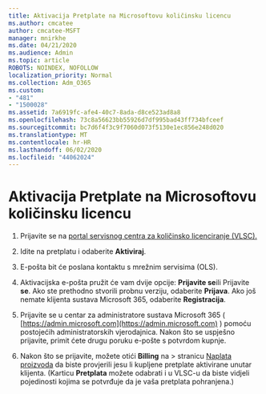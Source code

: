 ```yaml
---
title: Aktivacija Pretplate na Microsoftovu količinsku licencu
ms.author: cmcatee
author: cmcatee-MSFT
manager: mnirkhe
ms.date: 04/21/2020
ms.audience: Admin
ms.topic: article
ROBOTS: NOINDEX, NOFOLLOW
localization_priority: Normal
ms.collection: Adm_O365
ms.custom:
- "481"
- "1500028"
ms.assetid: 7a6919fc-afe4-40c7-8ada-d8ce523ad8a8
ms.openlocfilehash: 73c8a56623bb55926d7df995bad43ff734bfceef
ms.sourcegitcommit: bc7d6f4f3c9f7060d073f5130e1ec856e248d020
ms.translationtype: MT
ms.contentlocale: hr-HR
ms.lasthandoff: 06/02/2020
ms.locfileid: "44062024"
---
```

# <a name="activating-a-microsoft-volume-license-subscription"></a>Aktivacija Pretplate na Microsoftovu količinsku licencu

1. Prijavite se na [portal servisnog centra za količinsko licenciranje (VLSC).](https://go.microsoft.com/fwlink/p/?LinkId=329762)

2. Idite na pretplatu i odaberite **Aktiviraj**.

3. E-pošta bit će poslana kontaktu s mrežnim servisima (OLS).

4. Aktivacijska e-pošta pružit će vam dvije opcije: **Prijavite se**ili Prijavite **se**. Ako ste prethodno stvorili probnu verziju, odaberite **Prijava**. Ako još nemate klijenta sustava Microsoft 365, odaberite **Registracija**.

5. Prijavite se u centar za administratore sustava Microsoft 365 ( [https://admin.microsoft.com](https://admin.microsoft.com) ) pomoću postojećih administratorskih vjerodajnica. Nakon što se uspješno prijavite, primit ćete drugu poruku e-pošte s potvrdom kupnje.

6. Nakon što se prijavite, možete otići **Billing** na \> stranicu [Naplata proizvoda](https://go.microsoft.com/fwlink/p/?linkid=842054) da biste provjerili jesu li kupljene pretplate aktivirane unutar klijenta. (Karticu **Pretplata** možete odabrati i u VLSC-u da biste vidjeli pojedinosti kojima se potvrđuje da je vaša pretplata pohranjena.)
